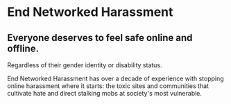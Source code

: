 # End Networked Harassment

## Everyone deserves to feel safe online and offline.

Regardless of their gender identity or disability status.

End Networked Harassment has over a decade of experience with stopping online harassment where it starts:
the toxic sites and communities that cultivate hate and direct stalking mobs at society's most vulnerable.
